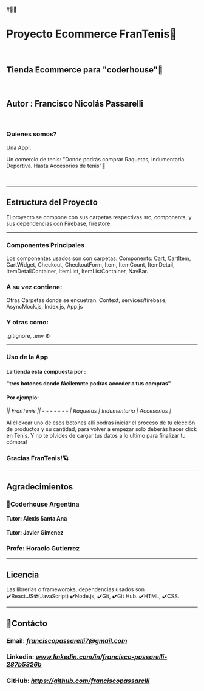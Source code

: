 #👋🏻
#  Proyecto Ecommerce FranTenis🎾
<br>

## Tienda Ecommerce para "coderhouse"💫
<br>

## Autor : Francisco Nicolás Passarelli

<br>

### Quienes somos? 

<p>Una App!.</p>
<p>Un comercio de tenis:  "Donde podrás comprar Raquetas, Indumentaria Deportiva. Hasta Accesorios de tenis"🎾</p>
<br>

--------------------------------------------------------------
## Estructura del Proyecto

<p>El proyecto se compone con sus carpetas respectivas src, components, y sus dependencias con Firebase, firestore.</p>

--------------------------------------------------------------

### Componentes Principales 
<p>Los componentes usados son con carpetas: Components: Cart, CartItem, CartWidget, Checkout, CheckoutForm, Item, ItemCount, ItemDetail, ItemDetailContainer, ItemList, ItemListContainer, NavBar.</p>

### A su vez contiene: 
<p>Otras Carpetas donde se encuetran: Context, services/firebase, AsyncMock.js, Index.js, App.js </p>

### Y otras como: 
<p>.gitignore, .env ⚙️</p>

-------------------------------------------------------------------------

### Uso de la App
#### La tienda esta compuesta por : <p>"tres botones donde fácilemnte podras acceder a tus compras"</p>

#### Por ejemplo:

<i>|| FranTenis || - - - - - - - | Raquetas | Indumentaria | Accesorios |</i> 
<br>
<p>Al clickear uno de esos botones allí podras iniciar el proceso de tu elección de productos y su cantidad, para volver a empezar solo deberás hacer click en Tenis. Y no te olvides de cargar tus datos a lo ultimo para finalizar tu cómpra! </p>

### Gracias FranTenis!🪐

---------------------------------------------------------------

## Agradecimientos

### 🚀Coderhouse Argentina

#### Tutor: Alexis Santa Ana
#### Tutor: Javier Gimenez
### Profe: Horacio Gutierrez

------------------------------------------------------------
## Licencia

<p> Las librerias o frameworoks, dependencias usados son ✔️React.JS☢️(JavaScript) ✔️Node.js, ✔️Git, ✔️Git Hub. ✔️HTML, ✔️CSS.

--------------------------------------------------------------
## 📨Contácto 


### Email: <i>franciscopassarelli7@gmail.com</i>
### Linkedin: <i> www.linkedin.com/in/francisco-passarelli-287b5326b</i> 
### GitHub: <i>https://github.com/franciscopassarelli</i>





